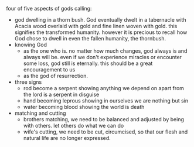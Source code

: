 four of five aspects of gods calling:

- god dwelling in a thorn bush. God eventually dwelt in a tabernacle with Acacia wood overlaid with gold and fine linen woven with gold. this signifies the transformed humanity. however it is precious to recall how God chose to dwell in even the fallen humanity, the thornbush.
- knowing God
  - as the one who is. no matter how much changes, god always is and always will be. even if we don't experience miracles or encounter some loss, god still is eternally. this should be a great encouragement to us
  - as the god of resurrection.
- three signs
  - rod become a serpent showing anything we depend on apart from the lord is a serpent in disguise
  - hand becoming leprous showing in ourselves we are nothing but sin
  - water becoming blood showing the world is death
- matching and cutting
  - brothers matching, we need to be balanced and adjusted by being with others. let others do what we can do
  - wife's cutting, we need to be cut, circumcised, so that our flesh and natural life are no longer expressed.
